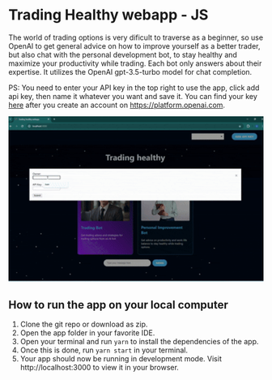 # Trading Healthy webapp - JS

The world of trading options is very dificult to traverse as a beginner, so use OpenAI to get general advice on how to improve yourself as a better trader, but also chat with the personal development bot, to stay healthy and maximize your productivity while trading. Each bot only answers about their expertise.
It utilizes the OpenAI gpt-3.5-turbo model for chat completion.

PS: You need to enter your API key in the top right to use the app, click add api key, then name it whatever you want and save it. You can find your key [here](https://platform.openai.com/api-keys) after you create an account on https://platform.openai.com.

<img src="app-demo-gif.gif" alt="app homepage" width=600>

## How to run the app on your local computer

1. Clone the git repo or download as zip.
2. Open the app folder in your favorite IDE.
3. Open your terminal and run `yarn` to install the dependencies of the app.
4. Once this is done, run `yarn start` in your terminal.
5. Your app should now be running in development mode. Visit http://localhost:3000 to view it in your browser.
